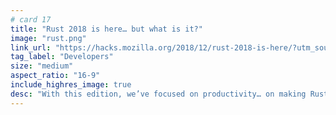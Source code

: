 ```yaml
---
# card 17
title: "Rust 2018 is here… but what is it?"
image: "rust.png"
link_url: "https://hacks.mozilla.org/2018/12/rust-2018-is-here/?utm_source=www.mozilla.org&utm_medium=referral&utm_campaign=homepage&utm_content=card"
tag_label: "Developers"
size: "medium"
aspect_ratio: "16-9"
include_highres_image: true
desc: "With this edition, we’ve focused on productivity… on making Rust developers as productive as they can be."
---
```

